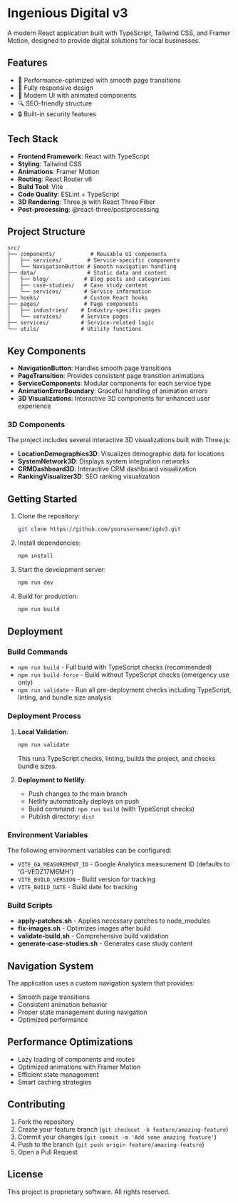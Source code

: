 # Ingenious Digital v3

A modern React application built with TypeScript, Tailwind CSS, and Framer Motion, designed to provide digital solutions for local businesses.

## Features

- 🚀 Performance-optimized with smooth page transitions
- 📱 Fully responsive design
- 🎨 Modern UI with animated components
- 🔍 SEO-friendly structure
- 🔒 Built-in security features

## Tech Stack

- **Frontend Framework**: React with TypeScript
- **Styling**: Tailwind CSS
- **Animations**: Framer Motion
- **Routing**: React Router v6
- **Build Tool**: Vite
- **Code Quality**: ESLint + TypeScript
- **3D Rendering**: Three.js with React Three Fiber
- **Post-processing**: @react-three/postprocessing

## Project Structure

```
src/
├── components/           # Reusable UI components
│   ├── services/        # Service-specific components
│   └── NavigationButton # Smooth navigation handling
├── data/                # Static data and content
│   ├── blog/           # Blog posts and categories
│   ├── case-studies/   # Case study content
│   └── services/       # Service information
├── hooks/              # Custom React hooks
├── pages/              # Page components
│   ├── industries/    # Industry-specific pages
│   └── services/      # Service pages
├── services/          # Service-related logic
└── utils/             # Utility functions

```

## Key Components

- **NavigationButton**: Handles smooth page transitions
- **PageTransition**: Provides consistent page transition animations
- **ServiceComponents**: Modular components for each service type
- **AnimationErrorBoundary**: Graceful handling of animation errors
- **3D Visualizations**: Interactive 3D components for enhanced user experience

### 3D Components

The project includes several interactive 3D visualizations built with Three.js:

- **LocationDemographics3D**: Visualizes demographic data for locations
- **SystemNetwork3D**: Displays system integration networks
- **CRMDashboard3D**: Interactive CRM dashboard visualization
- **RankingVisualizer3D**: SEO ranking visualization

## Getting Started

1. Clone the repository:
   ```bash
   git clone https://github.com/yourusername/igdv3.git
   ```

2. Install dependencies:
   ```bash
   npm install
   ```

3. Start the development server:
   ```bash
   npm run dev
   ```

4. Build for production:
   ```bash
   npm run build
   ```

## Deployment

### Build Commands

- `npm run build` - Full build with TypeScript checks (recommended)
- `npm run build-force` - Build without TypeScript checks (emergency use only)
- `npm run validate` - Run all pre-deployment checks including TypeScript, linting, and bundle size analysis

### Deployment Process

1. **Local Validation**:
   ```bash
   npm run validate
   ```
   This runs TypeScript checks, linting, builds the project, and checks bundle sizes.

2. **Deployment to Netlify**:
   - Push changes to the main branch
   - Netlify automatically deploys on push
   - Build command: `npm run build` (with TypeScript checks)
   - Publish directory: `dist`

### Environment Variables

The following environment variables can be configured:

- `VITE_GA_MEASUREMENT_ID` - Google Analytics measurement ID (defaults to 'G-VEDZ17M6MH')
- `VITE_BUILD_VERSION` - Build version for tracking
- `VITE_BUILD_DATE` - Build date for tracking

### Build Scripts

- **apply-patches.sh** - Applies necessary patches to node_modules
- **fix-images.sh** - Optimizes images after build
- **validate-build.sh** - Comprehensive build validation
- **generate-case-studies.sh** - Generates case study content

## Navigation System

The application uses a custom navigation system that provides:
- Smooth page transitions
- Consistent animation behavior
- Proper state management during navigation
- Optimized performance

## Performance Optimizations

- Lazy loading of components and routes
- Optimized animations with Framer Motion
- Efficient state management
- Smart caching strategies

## Contributing

1. Fork the repository
2. Create your feature branch (`git checkout -b feature/amazing-feature`)
3. Commit your changes (`git commit -m 'Add some amazing feature'`)
4. Push to the branch (`git push origin feature/amazing-feature`)
5. Open a Pull Request

## License

This project is proprietary software. All rights reserved.
